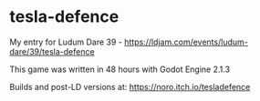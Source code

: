 # tesla-defence
My entry for Ludum Dare 39 - https://ldjam.com/events/ludum-dare/39/tesla-defence

This game was written in 48 hours with Godot Engine 2.1.3

Builds and post-LD versions at: https://noro.itch.io/tesladefence
